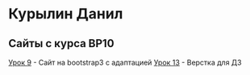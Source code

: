 # Курылин Данил
## Сайты с курса ВР10

[Урок 9](danilkurylin.github.io/lesson_12/index.html "Сайт на bootstrap3") - Сайт на bootstrap3 с адаптацией
  [Урок 13](danilkurylin.github.io/lesson_13/index.html "Сайт для ДЗ") - Верстка для ДЗ
